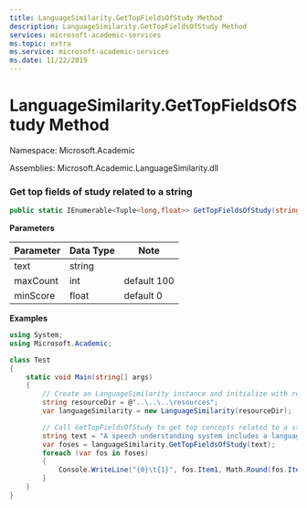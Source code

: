 ```yaml
---
title: LanguageSimilarity.GetTopFieldsOfStudy Method
description: LanguageSimilarity.GetTopFieldsOfStudy Method
services: microsoft-academic-services
ms.topic: extra
ms.service: microsoft-academic-services
ms.date: 11/22/2019
---
```

# LanguageSimilarity.GetTopFieldsOfStudy Method

Namespace: Microsoft.Academic

Assemblies: Microsoft.Academic.LanguageSimilarity.dll

### Get top fields of study related to a string

  ```C#
  public static IEnumerable<Tuple<long,float>> GetTopFieldsOfStudy(string text, int maxCount=100, int minScore=0);
  ```

**Parameters**

Parameter | Data Type | Note
--- | --- | ---
text | string | 
maxCount | int | default 100
minScore | float | default 0

**Examples**

  ```C#
  using System;
  using Microsoft.Academic;

  class Test
  {
      static void Main(string[] args)
      {
          // Create an LanguageSimilarity instance and initialize with resources
          string resourceDir = @"..\..\..\resources";
          var languageSimilarity = new LanguageSimilarity(resourceDir);

          // Call GetTopFieldsOfStudy to get top concepts related to a string
          string text = "A speech understanding system includes a language model";
          var foses = languageSimilarity.GetTopFieldsOfStudy(text);
          foreach (var fos in foses)
          {
              Console.WriteLine("{0}\t{1}", fos.Item1, Math.Round(fos.Item2, 4));
          }
      }
  }
  ```
